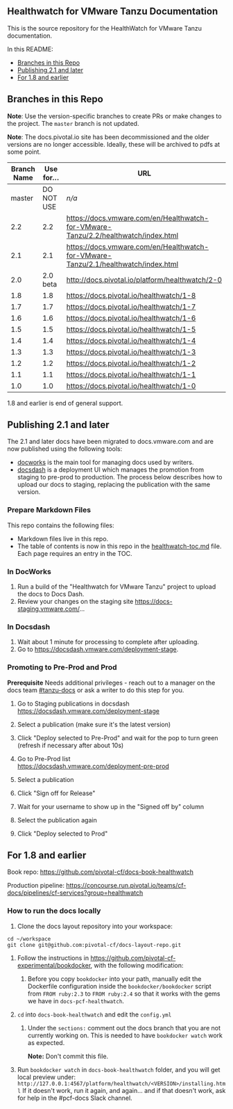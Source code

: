 ## Healthwatch for VMware Tanzu Documentation

This is the source repository for the HealthWatch for VMware Tanzu documentation.

In this README: 

- [Branches in this Repo](#branches-in-this-repo)
- [Publishing 2.1 and later](#publishing-21-and-later)
- [For 1.8 and earlier](#for-18-and-earlier)


## Branches in this Repo

**Note**: Use the version-specific branches to create PRs or make changes to the project. The `master` branch is not updated.

**Note**: The docs.pivotal.io site has been decommissioned and the older versions are no longer accessible. Ideally, these will be archived to pdfs at some point.

| Branch Name| Use for… | URL |
|------------| ---------|-----|
| master     | DO NOT USE | _n/a_ |
| 2.2        | 2.2 | https://docs.vmware.com/en/Healthwatch-for-VMware-Tanzu/2.2/healthwatch/index.html |
| 2.1        | 2.1 | https://docs.vmware.com/en/Healthwatch-for-VMware-Tanzu/2.1/healthwatch/index.html |
| 2.0        | 2.0 beta | http://docs.pivotal.io/platform/healthwatch/2-0 |
| 1.8        | 1.8 | https://docs.pivotal.io/healthwatch/1-8 |
| 1.7        | 1.7 | https://docs.pivotal.io/healthwatch/1-7 |
| 1.6        | 1.6 | https://docs.pivotal.io/healthwatch/1-6 |
| 1.5        | 1.5 | https://docs.pivotal.io/healthwatch/1-5 |
| 1.4        | 1.4 | https://docs.pivotal.io/healthwatch/1-4 |
| 1.3        | 1.3 | https://docs.pivotal.io/healthwatch/1-3 |
| 1.2        | 1.2 | https://docs.pivotal.io/healthwatch/1-2 |
| 1.1        | 1.1 | https://docs.pivotal.io/healthwatch/1-1 |
| 1.0        | 1.0 | https://docs.pivotal.io/healthwatch/1-0 |

1.8 and earlier is end of general support.


## Publishing 2.1 and later

The 2.1 and later docs have been migrated to docs.vmware.com and are now published using the following tools:

- [docworks](https://docworks.vmware.com/) is the main tool for managing docs used by writers.
- [docsdash](https://docsdash.vmware.com/) is a deployment UI which manages the promotion from
staging to pre-prod to production. The process below describes how to upload our docs to staging,
replacing the publication with the same version.

### Prepare Markdown Files

This repo contains the following files:

- Markdown files live in this repo.
- The table of contents is now in this repo in the [healthwatch-toc.md](healthwatch-toc.md) file. Each page requires an entry in the TOC.

### In DocWorks

1. Run a build of the "Healthwatch for VMware Tanzu" project to upload the docs to Docs Dash.
2. Review your changes on the staging site https://docs-staging.vmware.com/...

### In Docsdash

1. Wait about 1 minute for processing to complete after uploading.
2. Go to https://docsdash.vmware.com/deployment-stage.

### Promoting to Pre-Prod and Prod

**Prerequisite** Needs additional privileges - reach out to a manager on the docs team [#tanzu-docs](https://vmware.slack.com/archives/C055V2M0H) or ask a writer to do this step for you.

1. Go to Staging publications in docsdash  
  https://docsdash.vmware.com/deployment-stage

2. Select a publication (make sure it's the latest version)

3. Click "Deploy selected to Pre-Prod" and wait for the pop to turn green (refresh if necessary after about 10s)

4. Go to Pre-Prod list  
  https://docsdash.vmware.com/deployment-pre-prod

5. Select a publication

6. Click "Sign off for Release"

7. Wait for your username to show up in the "Signed off by" column

8. Select the publication again

9. Click "Deploy selected to Prod"


## For 1.8 and earlier

Book repo: https://github.com/pivotal-cf/docs-book-healthwatch

Production pipeline: https://concourse.run.pivotal.io/teams/cf-docs/pipelines/cf-services?group=healthwatch

### How to run the docs locally
1. Clone the docs layout repository into your workspace:

```
cd ~/workspace
git clone git@github.com:pivotal-cf/docs-layout-repo.git
```

1. Follow the instructions in https://github.com/pivotal-cf-experimental/bookdocker,
   with the following modification:

    1. Before you copy `bookdocker` into your path,
    manually edit the Dockerfile configuration inside the `bookdocker/bookdocker` script
    from `FROM ruby:2.3` to `FROM ruby:2.4`
    so that it works with the gems we have in `docs-pcf-healthwatch`.

1. `cd` into `docs-book-healthwatch` and edit the `config.yml`
    1. Under the `sections:` comment out the docs branch that you are not currently working on.
       This is needed to have `bookdocker watch` work as expected.

       **Note:** Don't commit this file.
1. Run `bookdocker watch` in `docs-book-healthwatch` folder,
   and you will get local preview under: `http://127.0.0.1:4567/platform/healthwatch/<VERSION>/installing.html`
   If it doesn't work, run it again, and again... and if that doesn't work, ask for help in the #pcf-docs Slack channel.
